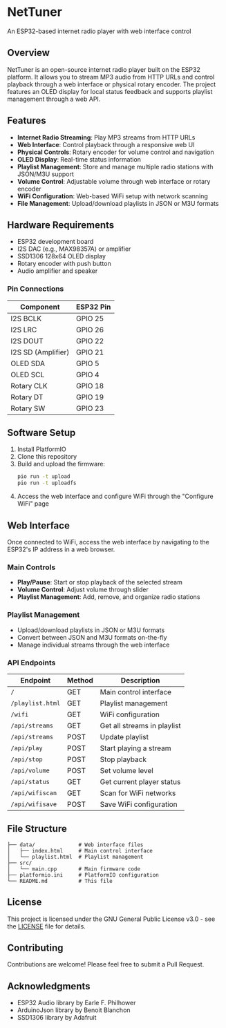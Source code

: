 # NetTuner

An ESP32-based internet radio player with web interface control

## Overview

NetTuner is an open-source internet radio player built on the ESP32 platform. It allows you to stream MP3 audio from HTTP URLs and control playback through a web interface or physical rotary encoder. The project features an OLED display for local status feedback and supports playlist management through a web API.

## Features

- **Internet Radio Streaming**: Play MP3 streams from HTTP URLs
- **Web Interface**: Control playback through a responsive web UI
- **Physical Controls**: Rotary encoder for volume control and navigation
- **OLED Display**: Real-time status information
- **Playlist Management**: Store and manage multiple radio stations with JSON/M3U support
- **Volume Control**: Adjustable volume through web interface or rotary encoder
- **WiFi Configuration**: Web-based WiFi setup with network scanning
- **File Management**: Upload/download playlists in JSON or M3U formats

## Hardware Requirements

- ESP32 development board
- I2S DAC (e.g., MAX98357A) or amplifier
- SSD1306 128x64 OLED display
- Rotary encoder with push button
- Audio amplifier and speaker

### Pin Connections

| Component         | ESP32 Pin |
|-------------------|-----------|
| I2S BCLK          | GPIO 25   |
| I2S LRC           | GPIO 26   |
| I2S DOUT          | GPIO 22   |
| I2S SD (Amplifier)| GPIO 21   |
| OLED SDA          | GPIO 5    |
| OLED SCL          | GPIO 4    |
| Rotary CLK        | GPIO 18   |
| Rotary DT         | GPIO 19   |
| Rotary SW         | GPIO 23   |

## Software Setup

1. Install PlatformIO
2. Clone this repository
3. Build and upload the firmware:
   ```bash
   pio run -t upload
   pio run -t uploadfs
   ```
4. Access the web interface and configure WiFi through the "Configure WiFi" page

## Web Interface

Once connected to WiFi, access the web interface by navigating to the ESP32's IP address in a web browser.

### Main Controls
- **Play/Pause**: Start or stop playback of the selected stream
- **Volume Control**: Adjust volume through slider
- **Playlist Management**: Add, remove, and organize radio stations

### Playlist Management
- Upload/download playlists in JSON or M3U formats
- Convert between JSON and M3U formats on-the-fly
- Manage individual streams through the web interface

### API Endpoints

| Endpoint         | Method | Description                  |
|------------------|--------|------------------------------|
| `/`              | GET    | Main control interface       |
| `/playlist.html` | GET    | Playlist management          |
| `/wifi`          | GET    | WiFi configuration           |
| `/api/streams`   | GET    | Get all streams in playlist  |
| `/api/streams`   | POST   | Update playlist              |
| `/api/play`      | POST   | Start playing a stream       |
| `/api/stop`      | POST   | Stop playback                |
| `/api/volume`    | POST   | Set volume level             |
| `/api/status`    | GET    | Get current player status    |
| `/api/wifiscan`  | GET    | Scan for WiFi networks       |
| `/api/wifisave`  | POST   | Save WiFi configuration      |

## File Structure

```
├── data/              # Web interface files
│   ├── index.html     # Main control interface
│   └── playlist.html  # Playlist management
├── src/
│   └── main.cpp       # Main firmware code
├── platformio.ini     # PlatformIO configuration
└── README.md          # This file
```

## License

This project is licensed under the GNU General Public License v3.0 - see the [LICENSE](LICENSE) file for details.

## Contributing

Contributions are welcome! Please feel free to submit a Pull Request.

## Acknowledgments

- ESP32 Audio library by Earle F. Philhower
- ArduinoJson library by Benoit Blanchon
- SSD1306 library by Adafruit
